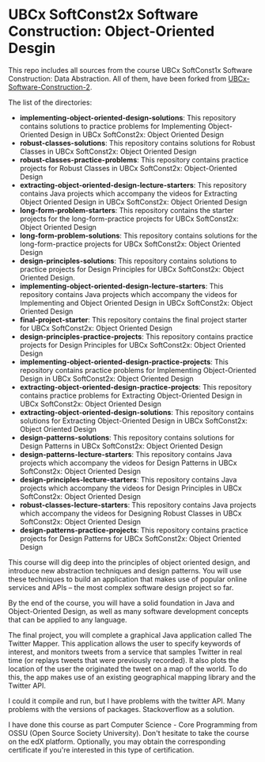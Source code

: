 # UBCx SoftConst2x Software Construction: Object-Oriented Desgin

This repo includes all sources from the course UBCx SoftConst1x Software Construction: Data Abstraction. All of them, have been forked from [UBCx-Software-Construction-2](https://github.com/UBCx-Software-Construction-2).

The list of the directories:

- **implementing-object-oriented-design-solutions**: This repository contains solutions to practice problems for Implementing Object-Oriented Design in UBCx SoftConst2x: Object Oriented Design
- **robust-classes-solutions**: This repository contains solutions for Robust Classes in UBCx SoftConst2x: Object Oriented Design
- **robust-classes-practice-problems**: This repository contains practice projects for Robust Classes in UBCx SoftConst2x: Object-Oriented Design
- **extracting-object-oriented-design-lecture-starters**: This repository contains Java projects which accompany the videos for Extracting Object Oriented Design in UBCx SoftConst2x: Object Oriented Design
- **long-form-problem-starters**: This repository contains the starter projects for the long-form-practice projects for UBCx SoftConst2x: Object Oriented Design
- **long-form-problem-solutions**: This repository contains solutions for the long-form-practice projects for UBCx SoftConst2x: Object Oriented Design
- **design-principles-solutions**: This repository contains solutions to practice projects for Design Principles for UBCx SoftConst2x: Object Oriented Design.
- **implementing-object-oriented-design-lecture-starters**: This repository contains Java projects which accompany the videos for Implementing and Object Oriented Design in UBCx SoftConst2x: Object Oriented Design
- **final-project-starter**: This repository contains the final project starter for UBCx SoftConst2x: Object Oriented Design
- **design-principles-practice-projects**: This repository contains practice projects for Design Principles for UBCx SoftConst2x: Object Oriented Design
- **implementing-object-oriented-design-practice-projects**: This repository contains practice problems for Implementing Object-Oriented Design in UBCx SoftConst2x: Object Oriented Design
- **extracting-object-oriented-design-practice-projects**: This repository contains practice problems for Extracting Object-Oriented Design in UBCx SoftConst2x: Object Oriented Design
- **extracting-object-oriented-design-solutions**: This repository contains solutions for Extracting Object-Oriented Design in UBCx SoftConst2x: Object Oriented Design
- **design-patterns-solutions**: This repository contains solutions for Design Patterns in UBCx SoftConst2x: Object Oriented Design
- **design-patterns-lecture-starters**: This repository contains Java projects which accompany the videos for Design Patterns in UBCx SoftConst2x: Object Oriented Design
- **design-principles-lecture-starters**: This repository contains Java projects which accompany the videos for Design Principles in UBCx SoftConst2x: Object Oriented Design
- **robust-classes-lecture-starters**: This repository contains Java projects which accompany the videos for Designing Robust Classes in UBCx SoftConst2x: Object Oriented Design
- **design-patterns-practice-projects**: This repository contains practice projects for Design Patterns for UBCx SoftConst2x: Object Oriented Design

This course will dig deep into the principles of object oriented design, and introduce new abstraction techniques and design patterns. You will use these techniques to build an application that makes use of popular online services and APIs – the most complex software design project so far.

By the end of the course, you will have a solid foundation in Java and Object-Oriented Design, as well as many software development concepts that can be applied to any language.

The final project, you will complete a graphical Java application called The Twitter Mapper. This application allows the user to specify keywords of interest, and monitors tweets from a service that samples Twitter in real time (or replays tweets that were previously recorded). It also plots the location of the user the originated the tweet on a map of the world. To do this, the app makes use of an existing geographical mapping library and the Twitter API.

I could it compile and run, but I have problems with the twitter API. Many problems with the versions of packages. Stackoverflow as a solution.

I have done this course as part Computer Science - Core Programming from OSSU (Open Source Society University). Don't hesitate to take the course on the edX platform. Optionally, you may obtain the corresponding certificate if you're interested in this type of certification. 
